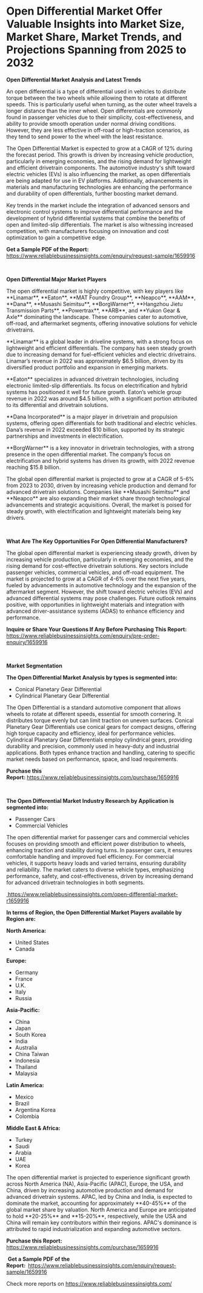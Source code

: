 <p><h1>Open Differential Market Offer Valuable Insights into Market Size, Market Share, Market Trends, and Projections Spanning from 2025 to 2032</h1></p><p><strong>Open Differential Market Analysis and Latest Trends</strong></p>
<p><p>An open differential is a type of differential used in vehicles to distribute torque between the two wheels while allowing them to rotate at different speeds. This is particularly useful when turning, as the outer wheel travels a longer distance than the inner wheel. Open differentials are commonly found in passenger vehicles due to their simplicity, cost-effectiveness, and ability to provide smooth operation under normal driving conditions. However, they are less effective in off-road or high-traction scenarios, as they tend to send power to the wheel with the least resistance.</p><p>The Open Differential Market is expected to grow at a CAGR of 12% during the forecast period. This growth is driven by increasing vehicle production, particularly in emerging economies, and the rising demand for lightweight and efficient drivetrain components. The automotive industry's shift toward electric vehicles (EVs) is also influencing the market, as open differentials are being adapted for use in EV platforms. Additionally, advancements in materials and manufacturing technologies are enhancing the performance and durability of open differentials, further boosting market demand.</p><p>Key trends in the market include the integration of advanced sensors and electronic control systems to improve differential performance and the development of hybrid differential systems that combine the benefits of open and limited-slip differentials. The market is also witnessing increased competition, with manufacturers focusing on innovation and cost optimization to gain a competitive edge.</p></p>
<p><strong>Get a Sample PDF of the Report:&nbsp;</strong> <a href="https://www.reliablebusinessinsights.com/enquiry/request-sample/1659916?utm_campaign=1837&utm_medium=2&utm_source=Github&utm_content=ia&utm_term=22012025&utm_id=open-differential">https://www.reliablebusinessinsights.com/enquiry/request-sample/1659916</a></p>
<p>&nbsp;</p>
<p><strong>Open Differential Major Market Players</strong></p>
<p><p>The open differential market is highly competitive, with key players like **Linamar**, **Eaton**, **MAT Foundry Group**, **Neapco**, **AAM**, **Dana**, **Musashi Seimitsu**, **BorgWarner**, **Hangzhou Jietu Transmission Parts**, **Powertrax**, **ARB**, and **Yukon Gear & Axle** dominating the landscape. These companies cater to automotive, off-road, and aftermarket segments, offering innovative solutions for vehicle drivetrains.</p><p>**Linamar** is a global leader in driveline systems, with a strong focus on lightweight and efficient differentials. The company has seen steady growth due to increasing demand for fuel-efficient vehicles and electric drivetrains. Linamar’s revenue in 2022 was approximately $6.5 billion, driven by its diversified product portfolio and expansion in emerging markets.</p><p>**Eaton** specializes in advanced drivetrain technologies, including electronic limited-slip differentials. Its focus on electrification and hybrid systems has positioned it well for future growth. Eaton’s vehicle group revenue in 2022 was around $4.5 billion, with a significant portion attributed to its differential and drivetrain solutions.</p><p>**Dana Incorporated** is a major player in drivetrain and propulsion systems, offering open differentials for both traditional and electric vehicles. Dana’s revenue in 2022 exceeded $10 billion, supported by its strategic partnerships and investments in electrification.</p><p>**BorgWarner** is a key innovator in drivetrain technologies, with a strong presence in the open differential market. The company’s focus on electrification and hybrid systems has driven its growth, with 2022 revenue reaching $15.8 billion.</p><p>The global open differential market is projected to grow at a CAGR of 5-6% from 2023 to 2030, driven by increasing vehicle production and demand for advanced drivetrain solutions. Companies like **Musashi Seimitsu** and **Neapco** are also expanding their market share through technological advancements and strategic acquisitions. Overall, the market is poised for steady growth, with electrification and lightweight materials being key drivers.</p></p>
<p>&nbsp;</p>
<p><strong>What Are The Key Opportunities For Open Differential Manufacturers?</strong></p>
<p><p>The global open differential market is experiencing steady growth, driven by increasing vehicle production, particularly in emerging economies, and the rising demand for cost-effective drivetrain solutions. Key sectors include passenger vehicles, commercial vehicles, and off-road equipment. The market is projected to grow at a CAGR of 4-6% over the next five years, fueled by advancements in automotive technology and the expansion of the aftermarket segment. However, the shift toward electric vehicles (EVs) and advanced differential systems may pose challenges. Future outlook remains positive, with opportunities in lightweight materials and integration with advanced driver-assistance systems (ADAS) to enhance efficiency and performance.</p></p>
<p><strong>Inquire or Share Your Questions If Any Before Purchasing This Report:</strong> <a href="https://www.reliablebusinessinsights.com/enquiry/pre-order-enquiry/1659916?utm_campaign=1837&utm_medium=2&utm_source=Github&utm_content=ia&utm_term=22012025&utm_id=open-differential">https://www.reliablebusinessinsights.com/enquiry/pre-order-enquiry/1659916</a></p>
<p>&nbsp;</p>
<p><strong>Market Segmentation</strong></p>
<p><strong>The Open Differential Market Analysis by types is segmented into:</strong></p>
<p><ul><li>Conical Planetary Gear Differential</li><li>Cylindrical Planetary Gear Differential</li></ul></p>
<p><p>The Open Differential is a standard automotive component that allows wheels to rotate at different speeds, essential for smooth cornering. It distributes torque evenly but can limit traction on uneven surfaces. Conical Planetary Gear Differentials use conical gears for compact designs, offering high torque capacity and efficiency, ideal for performance vehicles. Cylindrical Planetary Gear Differentials employ cylindrical gears, providing durability and precision, commonly used in heavy-duty and industrial applications. Both types enhance traction and handling, catering to specific market needs based on performance, space, and load requirements.</p></p>
<p><strong>Purchase this Report:&nbsp;</strong><a href="https://www.reliablebusinessinsights.com/purchase/1659916?utm_campaign=1837&utm_medium=2&utm_source=Github&utm_content=ia&utm_term=22012025&utm_id=open-differential">https://www.reliablebusinessinsights.com/purchase/1659916</a></p>
<p>&nbsp;</p>
<p><strong>The Open Differential Market Industry Research by Application is segmented into:</strong></p>
<p><ul><li>Passenger Cars</li><li>Commercial Vehicles</li></ul></p>
<p><p>The open differential market for passenger cars and commercial vehicles focuses on providing smooth and efficient power distribution to wheels, enhancing traction and stability during turns. In passenger cars, it ensures comfortable handling and improved fuel efficiency. For commercial vehicles, it supports heavy loads and varied terrains, ensuring durability and reliability. The market caters to diverse vehicle types, emphasizing performance, safety, and cost-effectiveness, driven by increasing demand for advanced drivetrain technologies in both segments.</p></p>
<p><a href="https://www.reliablebusinessinsights.com/open-differential-market-r1659916?utm_campaign=1837&utm_medium=2&utm_source=Github&utm_content=ia&utm_term=22012025&utm_id=open-differential">&nbsp;https://www.reliablebusinessinsights.com/open-differential-market-r1659916</a></p>
<p><strong>In terms of Region, the Open Differential Market Players available by Region are:</strong></p>
<p>
    <p> <strong> North America: </strong>
        <ul>
            <li>United States</li>
            <li>Canada</li>
        </ul>
        </p> 
    <p> <strong> Europe: </strong>
        <ul>
            <li>Germany</li>
            <li>France</li>
            <li>U.K.</li>
            <li>Italy</li>
            <li>Russia</li>
        </ul>
        </p> 
    <p> <strong> Asia-Pacific: </strong>
        <ul>
            <li>China</li>
            <li>Japan</li>
            <li>South Korea</li>
            <li>India</li>
            <li>Australia</li>
            <li>China Taiwan</li>
            <li>Indonesia</li>
            <li>Thailand</li>
            <li>Malaysia</li>
        </ul>
        </p> 
    <p> <strong> Latin America: </strong>
        <ul>
            <li>Mexico</li>
            <li>Brazil</li>
            <li>Argentina Korea</li>
            <li>Colombia</li>
        </ul>
        </p> 
    <p> <strong> Middle East & Africa: </strong>
        <ul>
            <li>Turkey</li>
            <li>Saudi</li>
            <li>Arabia</li>
            <li>UAE</li>
            <li>Korea</li>
        </ul>
    </p>
    </p>
<p><p>The open differential market is projected to experience significant growth across North America (NA), Asia-Pacific (APAC), Europe, the USA, and China, driven by increasing automotive production and demand for advanced drivetrain systems. APAC, led by China and India, is expected to dominate the market, accounting for approximately **40-45%** of the global market share by valuation. North America and Europe are anticipated to hold **20-25%** and **15-20%**, respectively, while the USA and China will remain key contributors within their regions. APAC's dominance is attributed to rapid industrialization and expanding automotive sectors.</p></p>
<p><strong>Purchase this Report: </strong><a href="https://www.reliablebusinessinsights.com/purchase/1659916?utm_campaign=1837&utm_medium=2&utm_source=Github&utm_content=ia&utm_term=22012025&utm_id=open-differential">https://www.reliablebusinessinsights.com/purchase/1659916</a></p>
<p>&nbsp;<strong>Get a Sample PDF of the Report:&nbsp;&nbsp;</strong><a href="https://www.reliablebusinessinsights.com/enquiry/request-sample/1659916?utm_campaign=1837&utm_medium=2&utm_source=Github&utm_content=ia&utm_term=22012025&utm_id=open-differential">https://www.reliablebusinessinsights.com/enquiry/request-sample/1659916</a></p>
<p><strong></strong></p>
<p>Check more reports on <a href="https://www.reliablebusinessinsights.com/?utm_campaign=1837&utm_medium=2&utm_source=Github&utm_content=ia&utm_term=22012025&utm_id=open-differential">https://www.reliablebusinessinsights.com/</a></p>